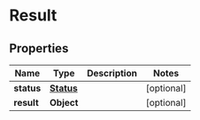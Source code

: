 

# Result


## Properties

| Name | Type | Description | Notes |
|------------ | ------------- | ------------- | -------------|
|**status** | [**Status**](Status.md) |  |  [optional] |
|**result** | **Object** |  |  [optional] |



